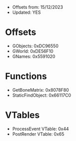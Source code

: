 - Offsets from: 15/12/2023
- Updated: YES

# Offsets
- GObjects: 0xDC96550
- GWorld: 0xDE56F10
- GNames: 0x5591020

# Functions
- GetBoneMatrix: 0x8078F80
- StaticFindObject: 0x66117C0

# VTables
- ProcessEvent VTable: 0x44
- PostRender VTable: 0x65
